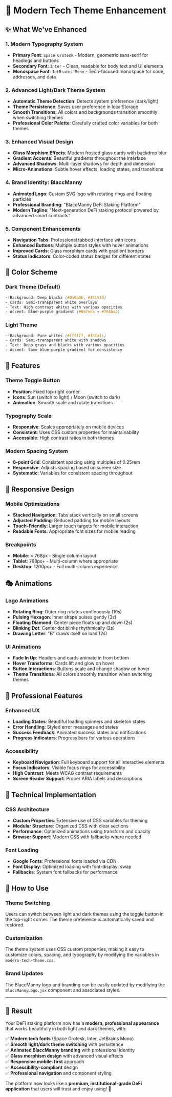 # 🎨 Modern Tech Theme Enhancement

## ✨ What We've Enhanced

### 1. **Modern Typography System**
- **Primary Font**: `Space Grotesk` - Modern, geometric sans-serif for headings and buttons
- **Secondary Font**: `Inter` - Clean, readable for body text and UI elements  
- **Monospace Font**: `JetBrains Mono` - Tech-focused monospace for code, addresses, and data

### 2. **Advanced Light/Dark Theme System**
- **Automatic Theme Detection**: Detects system preference (dark/light)
- **Theme Persistence**: Saves user preference in localStorage
- **Smooth Transitions**: All colors and backgrounds transition smoothly when switching themes
- **Professional Color Palette**: Carefully crafted color variables for both themes

### 3. **Enhanced Visual Design**
- **Glass Morphism Effects**: Modern frosted glass cards with backdrop blur
- **Gradient Accents**: Beautiful gradients throughout the interface
- **Advanced Shadows**: Multi-layer shadows for depth and dimension
- **Micro-Animations**: Subtle hover effects, loading states, and transitions

### 4. **Brand Identity: BlaccManny**
- **Animated Logo**: Custom SVG logo with rotating rings and floating particles
- **Professional Branding**: "BlaccManny DeFi Staking Platform"
- **Modern Tagline**: "Next-generation DeFi staking protocol powered by advanced smart contracts"

### 5. **Component Enhancements**
- **Navigation Tabs**: Professional tabbed interface with icons
- **Enhanced Buttons**: Multiple button styles with hover animations
- **Improved Cards**: Glass morphism cards with gradient borders
- **Status Indicators**: Color-coded status badges for different states

## 🎯 Color Scheme

### Dark Theme (Default)
```css
- Background: Deep blacks (#0a0a0b, #151518)  
- Cards: Semi-transparent white overlays
- Text: High contrast whites with various opacities
- Accent: Blue-purple gradient (#667eea → #764ba2)
```

### Light Theme
```css
- Background: Pure whites (#ffffff, #f8fafc)
- Cards: Semi-transparent white with shadows
- Text: Deep grays and blacks with various opacities  
- Accent: Same blue-purple gradient for consistency
```

## 🚀 Features

### **Theme Toggle Button**
- **Position**: Fixed top-right corner
- **Icons**: Sun (switch to light) / Moon (switch to dark)
- **Animation**: Smooth scale and rotate transitions

### **Typography Scale**
- **Responsive**: Scales appropriately on mobile devices
- **Consistent**: Uses CSS custom properties for maintainability
- **Accessible**: High contrast ratios in both themes

### **Modern Spacing System**
- **8-point Grid**: Consistent spacing using multiples of 0.25rem
- **Responsive**: Adjusts spacing based on screen size
- **Systematic**: Variables for consistent spacing throughout

## 📱 Responsive Design

### **Mobile Optimizations**
- **Stacked Navigation**: Tabs stack vertically on small screens
- **Adjusted Padding**: Reduced padding for mobile layouts
- **Touch-Friendly**: Larger touch targets for mobile interaction
- **Readable Fonts**: Appropriate font sizes for mobile reading

### **Breakpoints**
- **Mobile**: < 768px - Single column layout
- **Tablet**: 768px+ - Multi-column where appropriate  
- **Desktop**: 1200px+ - Full multi-column experience

## 🎭 Animations

### **Logo Animations**
- **Rotating Ring**: Outer ring rotates continuously (10s)
- **Pulsing Hexagon**: Inner shape pulses gently (3s)
- **Floating Diamond**: Center piece floats up and down (2s)
- **Blinking Dot**: Center dot blinks rhythmically (2s)
- **Drawing Letter**: "B" draws itself on load (2s)

### **UI Animations**
- **Fade In Up**: Headers and cards animate in from bottom
- **Hover Transforms**: Cards lift and glow on hover
- **Button Interactions**: Buttons scale and change shadow on hover
- **Theme Transitions**: All colors smoothly transition when switching themes

## 💼 Professional Features

### **Enhanced UX**
- **Loading States**: Beautiful loading spinners and skeleton states
- **Error Handling**: Styled error messages and states
- **Success Feedback**: Animated success states and notifications
- **Progress Indicators**: Progress bars for various operations

### **Accessibility**
- **Keyboard Navigation**: Full keyboard support for all interactive elements
- **Focus Indicators**: Visible focus rings for accessibility
- **High Contrast**: Meets WCAG contrast requirements
- **Screen Reader Support**: Proper ARIA labels and descriptions

## 🔧 Technical Implementation

### **CSS Architecture**
- **Custom Properties**: Extensive use of CSS variables for theming
- **Modular Structure**: Organized CSS with clear sections
- **Performance**: Optimized animations using transform and opacity
- **Browser Support**: Modern CSS with fallbacks where needed

### **Font Loading**
- **Google Fonts**: Professional fonts loaded via CDN
- **Font Display**: Optimized loading with font-display: swap
- **Fallbacks**: System font fallbacks for performance

## 🎨 How to Use

### **Theme Switching**
Users can switch between light and dark themes using the toggle button in the top-right corner. The theme preference is automatically saved and restored.

### **Customization**
The theme system uses CSS custom properties, making it easy to customize colors, spacing, and typography by modifying the variables in `modern-tech-theme.css`.

### **Brand Updates**
The BlaccManny logo and branding can be easily updated by modifying the `BlaccMannyLogo.jsx` component and associated styles.

---

## 🎯 Result

Your DeFi staking platform now has a **modern, professional appearance** that works beautifully in both light and dark themes, with:

✅ **Modern tech fonts** (Space Grotesk, Inter, JetBrains Mono)  
✅ **Smooth light/dark theme switching** with persistence  
✅ **Animated BlaccManny branding** with professional identity  
✅ **Glass morphism design** with advanced visual effects  
✅ **Responsive mobile-first** approach  
✅ **Accessibility-compliant** design  
✅ **Professional navigation** and component styling

The platform now looks like a **premium, institutional-grade DeFi application** that users will trust and enjoy using! 🚀